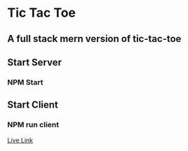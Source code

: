 # Tic Tac Toe

## A full stack mern version of tic-tac-toe

## Start Server

### NPM Start

## Start Client

### NPM run client

[Live Link](https://tictactoe-xelt.onrender.com/)
